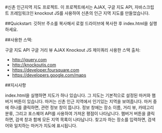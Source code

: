 #신촌 인근지역 지도 프로젝트. 
이 프로젝트에서는 AJAX, 구글 지도 API, 자바스크립트 프레임워크인 knockout JS를 사용하여 신촌의 인근 지역 지도를 만들었습니다.

##Quickstart: 깃허브 주소를 복사해서 로컬 드라이브에 복사한 후 index.html을 실행하세요.

##사용한 스택:

구글 지도 API
구글 거리 뷰
AJAX
Knockout JS
제이쿼리
사용한 스택 출처:
- http://jquery.com 
- http://knockoutjs.com 
- https://developer.foursquare.com
- https://developers.google.com/maps

##지시사항

index.html을 실행하면 지도가 하나 있습니다. 그 지도는 기본적으로 설정된 마커와 햄버거 버튼이 있습니다.
마커는 신촌 인근 지역에서 인기있는 지역을 보여줍니다.
마커 중에 하나를 클릭하면, 관련 정보 창이 뜹니다. 정보 창에는 장소 이름, 거리 뷰, 카테고리 분류, 그리고 포스퀘어 API를 사용하여 가져온 평점이 나타납니다.
햄버거 버튼을 클릭하면, 검색 창과 함께 모든 지역 목록이 나타납니다.
찾고자 하는 장소를 입력하면, 검색어와 일치하는 마커가 지도에 표시됩니다.
